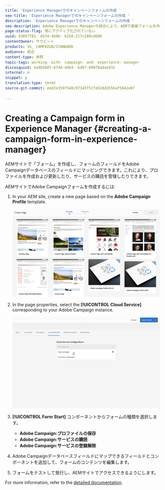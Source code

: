 ```yaml
---
title: 'Experience Managerでのキャンペーンフォームの作成 '
seo-title: 'Experience Managerでのキャンペーンフォームの作成 '
description: 'Experience Managerでのキャンペーンフォームの作成 '
seo-description: Adobe Experience Managerの統合により、AEMで直接フォームを作成して、プロファイルを作成および更新したり、購読を管理したりできます。
page-status-flag: 常にアクティブ化されていない
uuid: 43057f81- d47d-4b96- b150-217c289cd608
contentOwner: サウビート
products: SG_ CAMPAIGN/STANDARD
audience: 統合
content-type: 参照
topic-tags: working- with- campaign- and- experience- manager
discoiquuid: 4a8b5807-87dd-4db4- bd67-890f0adae932
internal: n
snippet: y
translation-type: tm+mt
source-git-commit: eed2e3597548c97345f51fe62dd2b56af5042e87

---
```



# Creating a Campaign form in Experience Manager {#creating-a-campaign-form-in-experience-manager}

AEMサイトで「フォーム」を作成し、フォームのフィールドをAdobe Campaignデータベースのフィールドにマッピングできます。これにより、プロファイルを作成および更新したり、サービスの購読を管理したりできます。

AEMサイトでAdobe Campaignフォームを作成するには:

1. In your AEM site, create a new page based on the **Adobe Campaign Profile** template.

   ![](assets/aem_content_forms.png)

1. In the page properties, select the **[!UICONTROL Cloud Service]** corresponding to your Adobe Campaign instance.

   ![](assets/aem_content_forms_2.png)

1. **[!UICONTROL Form Start]** コンポーネントからフォームの種類を選択します。

   * **Adobe Campaign:プロファイルの保存**
   * **Adobe Campaign:サービスの購読**
   * **Adobe Campaign:サービスの登録解除**

1. Adobe Campaignデータベースフィールドにマップできるフィールドとコンポーネントを追加して、フォームのコンテンツを編集します。
1. フォームをテストして発行し、AEMサイトでアクセスできるようにします。

For more information, refer to the [detailed documentation](https://docs.adobe.com/docs/en/aem/6-2/author/personalization/adobe-campaign/adobe-campaign-forms.html).
